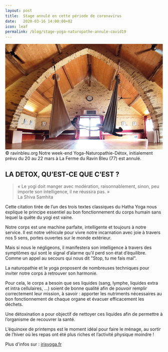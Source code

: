 ```yaml
---
layout: post
title:  Stage annulé en cette période de coronavirus
date:   2020-03-16 14:00:00+02
icon: leaf
permalink: /blog/stage-yoga-naturopathe-annule-covid19
---
```

<span class="image featured"><img src="/images/week-end-yoga-naturo-detox.jpg" alt="Photo week-end Yoga-Naturopathie-Détox">
  &copy; ravinbleu.org
</span>
Notre week-end Yoga-Naturopathie-Détox, initialement prévu du 20 au 22 mars
à La Ferme du Ravin Bleu (77)
est annulé.

## LA DETOX, QU’EST-CE QUE C’EST ?

> « Le yogi doit manger avec modération, raisonnablement, sinon, peu importe son intelligence, il ne réussira pas. »  
> La Shiva Samhita

Cette citation tirée de l’un des trois textes classiques du Hatha Yoga nous explique le principe essentiel au bon fonctionnement du corps humain sans lequel la quête du yogi est vaine.

Notre corps est une machine parfaite, intelligente et toujours à notre service. Il est notre véhicule pour vivre notre incarnation avec joie à travers nos 5 sens, portes ouvertes sur le monde extérieur.

Mais si nous le négligeons, il manifestera son intelligence à travers des symptômes qui sont le signal d’alarme qu’il perd son état d’équilibre. Comme un appel au secours qui nous dit "Stop, tu me fais mal".

La naturopathie et le yoga proposent de nombreuses techniques pour inviter notre corps à retrouver son harmonie.

Pour cela, le corps a besoin que ses liquides (sang, lymphe, liquides extra et intra cellulaires, …) soient de bonne qualité afin de pouvoir remplir correctement leur mission, à savoir : apporter les nutriments nécessaires au bon fonctionnement de chaque organe et évacuer efficacement les déchets.

Une détoxination a pour objectif de nettoyer ces liquides afin de permettre à l’organisme de recouvrer la santé.

L’équinoxe de printemps est le moment idéal pour faire le ménage, au sortir de l’hiver où les repas ont été plus riches et l’activité physique moindre !

Plus d'infos sur : [irisyoga.fr](https://irisyoga.fr/weekend-stage-yoga-naturopathie-detox/)

